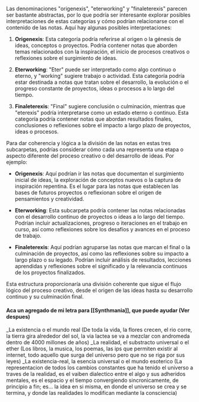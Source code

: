 Las denominaciones "origenexis", "eterworking" y "finaleterexis" parecen ser bastante abstractas, por lo que podría ser interesante explorar posibles interpretaciones de estas categorías y cómo podrían relacionarse con el contenido de las notas. Aquí hay algunas posibles interpretaciones:

1. **Origenexis**: Esta categoría podría referirse al origen o la génesis de ideas, conceptos o proyectos. Podría contener notas que aborden temas relacionados con la inspiración, el inicio de procesos creativos o reflexiones sobre el surgimiento de ideas.

2. **Eterworking**: "Eter" puede ser interpretado como algo continuo o eterno, y "working" sugiere trabajo o actividad. Esta categoría podría estar destinada a notas que tratan sobre el desarrollo, la evolución o el progreso constante de proyectos, ideas o procesos a lo largo del tiempo.

3. **Finaleterexis**: "Final" sugiere conclusión o culminación, mientras que "eterexis" podría interpretarse como un estado eterno o continuo. Esta categoría podría contener notas que abordan resultados finales, conclusiones o reflexiones sobre el impacto a largo plazo de proyectos, ideas o procesos.

Para dar coherencia y lógica a la división de las notas en estas tres subcarpetas, podrías considerar cómo cada una representa una etapa o aspecto diferente del proceso creativo o del desarrollo de ideas. Por ejemplo:

- **Origenexis**: Aquí podrían ir las notas que documentan el surgimiento inicial de ideas, la exploración de conceptos nuevos o la captura de inspiración repentina. Es el lugar para las notas que establecen las bases de futuros proyectos o reflexionan sobre el origen de pensamientos y creatividad.

- **Eterworking**: Esta subcarpeta podría contener las notas relacionadas con el desarrollo continuo de proyectos o ideas a lo largo del tiempo. Podrían incluir actualizaciones, progreso o iteraciones en el trabajo en curso, así como reflexiones sobre los desafíos y avances en el proceso de trabajo.

- **Finaleterexis**: Aquí podrían agruparse las notas que marcan el final o la culminación de proyectos, así como las reflexiones sobre su impacto a largo plazo o su legado. Podrían incluir análisis de resultados, lecciones aprendidas y reflexiones sobre el significado y la relevancia continuos de los proyectos finalizados.

Esta estructura proporcionaría una división coherente que sigue el flujo lógico del proceso creativo, desde el origen de las ideas hasta su desarrollo continuo y su culminación final.

#### Aca un agregado de mi letra para [[Synthmania]], que puede ayudar (Ver despues)

_La existencia o el mundo real (De toda la vida, la flores crecen, el rio corre, la tierra gira alrededor del sol, la via lactea se va a mezclar con andromeda dentro de 4000 millones de años) 
_La realidad, el substracto universal o el ether (Los libros, la musica, los poemas, las ips que permiten existir al internet, todo aquello que surga del universo pero que no se riga por sus leyes) 
_La existencia-real, la esencia universal o el mundo esoterico (La representacion de todos los cambios constantes que ha tenido el universo a traves de la realidad, es el vaiben dialectico entre el algo y sus adheridos mentales, es el espacio y el tiempo convergiendo sincronicamente, de principio a fin; es... la idea en si misma, en donde el universo se crea y se termina, y donde las realidades lo modifican mediante la consciencia)



